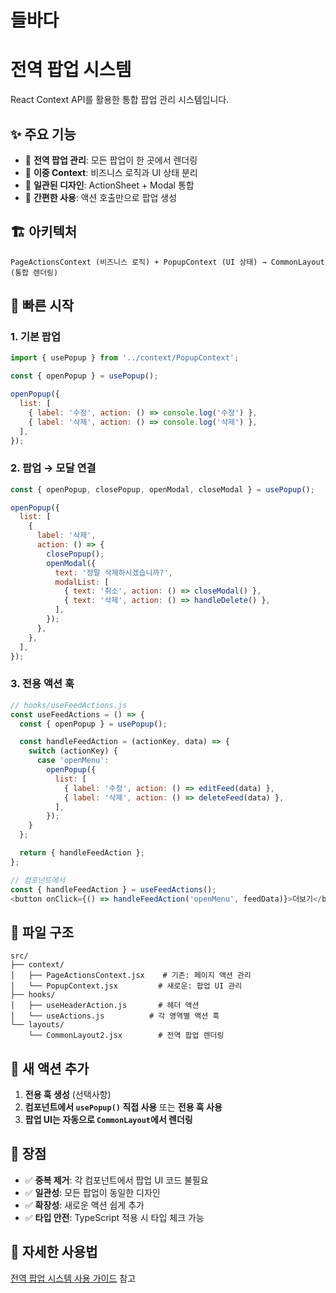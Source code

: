 # 들바다

# 전역 팝업 시스템

React Context API를 활용한 통합 팝업 관리 시스템입니다.

## ✨ 주요 기능

- 🎯 **전역 팝업 관리**: 모든 팝업이 한 곳에서 렌더링
- 🔄 **이중 Context**: 비즈니스 로직과 UI 상태 분리
- 🎨 **일관된 디자인**: ActionSheet + Modal 통합
- 🚀 **간편한 사용**: 액션 호출만으로 팝업 생성

## 🏗️ 아키텍처

```
PageActionsContext (비즈니스 로직) + PopupContext (UI 상태) → CommonLayout (통합 렌더링)
```

## 🚀 빠른 시작

### 1. 기본 팝업

```javascript
import { usePopup } from '../context/PopupContext';

const { openPopup } = usePopup();

openPopup({
  list: [
    { label: '수정', action: () => console.log('수정') },
    { label: '삭제', action: () => console.log('삭제') },
  ],
});
```

### 2. 팝업 → 모달 연결

```javascript
const { openPopup, closePopup, openModal, closeModal } = usePopup();

openPopup({
  list: [
    {
      label: '삭제',
      action: () => {
        closePopup();
        openModal({
          text: '정말 삭제하시겠습니까?',
          modalList: [
            { text: '취소', action: () => closeModal() },
            { text: '삭제', action: () => handleDelete() },
          ],
        });
      },
    },
  ],
});
```

### 3. 전용 액션 훅

```javascript
// hooks/useFeedActions.js
const useFeedActions = () => {
  const { openPopup } = usePopup();

  const handleFeedAction = (actionKey, data) => {
    switch (actionKey) {
      case 'openMenu':
        openPopup({
          list: [
            { label: '수정', action: () => editFeed(data) },
            { label: '삭제', action: () => deleteFeed(data) },
          ],
        });
    }
  };

  return { handleFeedAction };
};

// 컴포넌트에서
const { handleFeedAction } = useFeedActions();
<button onClick={() => handleFeedAction('openMenu', feedData)}>더보기</button>;
```

## 📁 파일 구조

```
src/
├── context/
│   ├── PageActionsContext.jsx    # 기존: 페이지 액션 관리
│   └── PopupContext.jsx         # 새로운: 팝업 UI 관리
├── hooks/
│   ├── useHeaderAction.js       # 헤더 액션
│   └── useActions.js          # 각 영역별 액션 훅
└── layouts/
    └── CommonLayout2.jsx        # 전역 팝업 렌더링
```

## 🔧 새 액션 추가

1. **전용 훅 생성** (선택사항)
2. **컴포넌트에서 `usePopup()` 직접 사용** 또는 **전용 훅 사용**
3. **팝업 UI는 자동으로 `CommonLayout`에서 렌더링**

## 🎯 장점

- ✅ **중복 제거**: 각 컴포넌트에서 팝업 UI 코드 불필요
- ✅ **일관성**: 모든 팝업이 동일한 디자인
- ✅ **확장성**: 새로운 액션 쉽게 추가
- ✅ **타입 안전**: TypeScript 적용 시 타입 체크 가능

## 📖 자세한 사용법

[전역 팝업 시스템 사용 가이드](./docs/popup-system-guide.md) 참고
